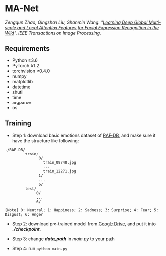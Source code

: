# MA-Net

*Zengqun Zhao, Qingshan Liu, Shanmin Wang. "[Learning Deep Global Multi-scale and Local Attention Features 
for Facial Expression Recognition in the Wild]()". IEEE Transactions on Image Processing.*

## Requirements
- Python $\geq$3.6
- PyTorch $\geq$1.2
- torchvision $\geq$0.4.0
- numpy
- matplotlib
- datetime
- shutil
- time
- argparse
- os

## Training

- Step 1: download basic emotions dataset of [RAF-DB](http://www.whdeng.cn/raf/model1.html), and make sure it have the structure like following:
 
```
./RAF-DB/
         train/
               0/
                 train_09748.jpg
                 ...
                 train_12271.jpg
               1/
               ...
               6/
         test/
              0/
              ...
              6/

[Note] 0: Neutral; 1: Happiness; 2: Sadness; 3: Surprise; 4: Fear; 5: Disgust; 6: Anger
```

- Step 2: download pre-trained model from
   [Google Drive](https://drive.google.com/file/d/1tro_RCovLKNACt4MKYp3dmIvvxiOC2pi/view?usp=sharing),
    and put it into ***./checkpoint***.
    
- Step 3: change ***data_path*** in *main.py* to your path 

- Step 4: run ```python main.py ```
